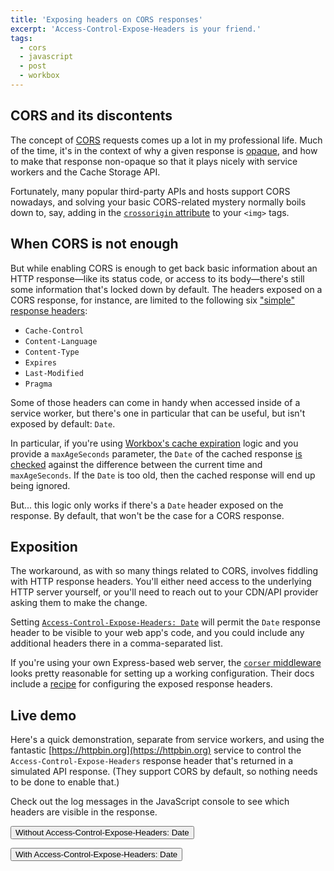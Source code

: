 ```yaml
---
title: 'Exposing headers on CORS responses'
excerpt: 'Access-Control-Expose-Headers is your friend.'
tags:
  - cors
  - javascript
  - post
  - workbox
---
```


## CORS and its discontents

The concept of [CORS](https://developer.mozilla.org/en-US/docs/Web/HTTP/CORS) requests comes up a lot in my professional life. Much of the time, it's in the context of why a given response is [opaque](https://stackoverflow.com/questions/39109789/what-limitations-apply-to-opaque-responses), and how to make that response non-opaque so that it plays nicely with service workers and the Cache Storage API.

Fortunately, many popular third-party APIs and hosts support CORS nowadays, and solving your basic CORS-related mystery normally boils down to, say, adding in the [`crossorigin` attribute](https://developer.mozilla.org/en-US/docs/Web/HTML/CORS_settings_attributes) to your `<img>` tags.

## When CORS is not enough

But while enabling CORS is enough to get back basic information about an HTTP response—like its status code, or access to its body—there's still some information that's locked down by default. The headers exposed on a CORS response, for instance, are limited to the following six ["simple" response headers](https://developer.mozilla.org/en-US/docs/Glossary/Simple_response_header):

- `Cache-Control`
- `Content-Language`
- `Content-Type`
- `Expires`
- `Last-Modified`
- `Pragma`

Some of those headers can come in handy when accessed inside of a service worker, but there's one in particular that can be useful, but isn't exposed by default: `Date`.

In particular, if you're using [Workbox's cache expiration](https://developers.google.com/web/tools/workbox/modules/workbox-cache-expiration#restrict_the_age_of_cached_entries) logic and you provide a `maxAgeSeconds` parameter, the `Date` of the cached response [is checked](https://github.com/GoogleChrome/workbox/blob/b0825d74d81264e7b4537ed170dd60de638561ba/packages/workbox-expiration/src/Plugin.ts#L176-L195) against the difference between the current time and `maxAgeSeconds`. If the `Date` is too old, then the cached response will end up being ignored.

But... this logic only works if there's a `Date` header exposed on the response. By default, that won't be the case for a CORS response.

## Exposition

The workaround, as with so many things related to CORS, involves fiddling with HTTP response headers. You'll either need access to the underlying HTTP server yourself, or you'll need to reach out to your CDN/API provider asking them to make the change.

Setting [`Access-Control-Expose-Headers: Date`](https://developer.mozilla.org/en-US/docs/Web/HTTP/Headers/Access-Control-Expose-Headers) will permit the `Date` response header to be visible to your web app's code, and you could include any additional headers there in a comma-separated list.

If you're using your own Express-based web server, the [`corser` middleware](https://www.npmjs.com/package/corser) looks pretty reasonable for setting up a working configuration. Their docs include a [recipe](https://www.npmjs.com/package/corser#getting-a-response-header-returns-refused-to-get-unsafe-header-x) for configuring the exposed response headers.

## Live demo

Here's a quick demonstration, separate from service workers, and using the fantastic [https://httpbin.org](https://httpbin.org) service to control the `Access-Control-Expose-Headers` response header that's returned in a simulated API response. (They support CORS by default, so nothing needs to be done to enable that.)

Check out the log messages in the JavaScript console to see which headers are visible in the response.

<button id="request-without-aceh">Without Access-Control-Expose-Headers: Date</button>

<button id="request-with-aceh">With Access-Control-Expose-Headers: Date</button>

<script>async function logResponseHeaders(url) {
  console.log('here');
  // mode: 'cors' is the default, but let's just be explicit here.  
  const response = await fetch(url, {mode: 'cors'});
  console.log(`Response headers for ${url}:\n`, ...response.headers);
}

document.querySelector('#request-without-aceh').addEventListener(
  'click',
  () => logResponseHeaders('https://httpbin.org/response-headers')
);

document.querySelector('#request-with-aceh').addEventListener(
  'click',
  () => logResponseHeaders('https://httpbin.org/response-headers?Access-Control-Expose-Headers=Date')
);</script>
